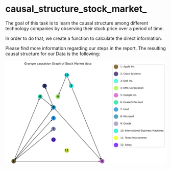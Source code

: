 # causal_structure_stock_market_

The goal of this task is to learn the causal structure among different technology companies by observing their stock price over a period of time.

In order to do that, we create a function to calculate the direct information.

Please find more information regarding our steps in the report. The resulting causal structure for our Data is the following:

![alt text](https://github.com/anitamezzetti/causal_structure_stock_prices/blob/master/results.PNG)
